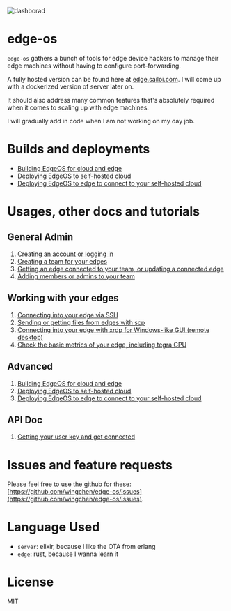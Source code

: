 ![dashborad](https://github.com/wingchen/edge-os/assets/798321/4f0471af-ec75-4a26-b3cc-51f022391829)

# edge-os

`edge-os` gathers a bunch of tools for edge device hackers to manage their edge machines without having to configure port-forwarding.

A fully hosted version can be found here at [edge.sailoi.com](https://edge.sailoi.com/). I will come up with a dockerized version of server later on.

It should also address many common features that's absolutely required when it comes to scaling up with edge machines.

I will gradually add in code when I am not working on my day job.

# Builds and deployments

- [Building EdgeOS for cloud and edge](https://github.com/wingchen/edge-os/wiki/Building-EdgeOS-for-cloud-and-edge)
- [Deploying EdgeOS to self-hosted cloud](https://github.com/wingchen/edge-os/wiki/Deploying-EdgeOS-to-self-hosted-cloud)
- [Deploying EdgeOS to edge to connect to your self-hosted cloud](https://github.com/wingchen/edge-os/wiki/Deploying-EdgeOS-to-edge-to-connect-to-your-self-hosted-cloud)

# Usages, other docs and tutorials

## General Admin

1. [Creating an account or logging in](https://github.com/wingchen/edge-os/wiki/Creating-an-account-or-logging-in)
2. [Creating a team for your edges](https://github.com/wingchen/edge-os/wiki/Creating-a-team-for-your-edges)
3. [Getting an edge connected to your team, or updating a connected edge](https://github.com/wingchen/edge-os/wiki/Getting-an-edge-connected-to-your-team,-or-updating-a-connected-edge)
4. [Adding members or admins to your team](https://github.com/wingchen/edge-os/wiki/Adding-members-or-admins-to-your-team)

## Working with your edges

1. [Connecting into your edge via SSH](https://github.com/wingchen/edge-os/wiki/Connecting-into-your-edge-via-SSH)
2. [Sending or getting files from edges with scp](https://github.com/wingchen/edge-os/wiki/Sending-or-getting-files-from-edges-with-scp)
3. [Connecting into your edge with xrdp for Windows-like GUI (remote desktop)](https://github.com/wingchen/edge-os/wiki/Connecting-into-your-edge-with-xrdp-for-Windows-like-GUI-(remote-desktop))
4. [Check the basic metrics of your edge, including tegra GPU](https://github.com/wingchen/edge-os/wiki/Check-the-basic-metrics-of-your-edge,-including-tegra-GPU)

## Advanced

1. [Building EdgeOS for cloud and edge](https://github.com/wingchen/edge-os/wiki/Building-EdgeOS-for-cloud-and-edge)
2. [Deploying EdgeOS to self-hosted cloud](https://github.com/wingchen/edge-os/wiki/Deploying-EdgeOS-to-self-hosted-cloud)
3. [Deploying EdgeOS to edge to connect to your self-hosted cloud](https://github.com/wingchen/edge-os/wiki/Deploying-EdgeOS-to-edge-to-connect-to-your-self-hosted-cloud)

## API Doc

1. [Getting your user key and get connected](https://github.com/wingchen/edge-os/wiki/Getting-your-user-key-and-get-connected)

# Issues and feature requests

Please feel free to use the github for these: [https://github.com/wingchen/edge-os/issues](https://github.com/wingchen/edge-os/issues).

# Language Used

- `server`: elixir, because I like the OTA from erlang
- `edge`: rust, because I wanna learn it

# License

MIT
